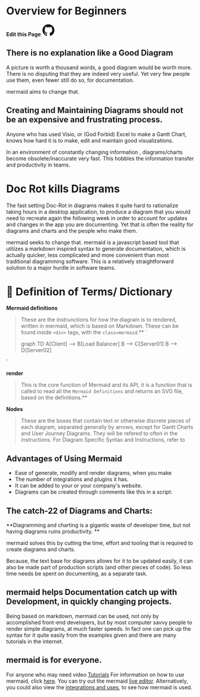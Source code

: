 # Overview for Beginners
**Edit this Page** [![N|Solid](./img/GitHub-Mark-32px.png)](https://github.com/mermaid-js/mermaid/blob/develop/docs/n00b-overview.md)

## There is no explanation like a Good Diagram 	

A picture is worth a thousand words, a good diagram would be worth more. There is no disputing that they are indeed very useful. Yet very few people use them, even fewer still do so, for documentation.

mermaid aims to change that. 

## Creating and Maintaining Diagrams should not be an expensive and frustrating process. 

Anyone who has used Visio, or (God Forbid) Excel to make a Gantt Chart, knows how hard it is to make, edit and maintain good visualizations. 

In an environment of constantly changing information , diagrams/charts become obsolete/inaccurate very fast. This hobbles the information transfer and productivity in teams.

# Doc Rot kills Diagrams

The fast setting Doc-Rot in diagrams makes it quite hard to rationalize taking hours in a desktop application, to produce a diagram that you would need to recreate again the following week in order to account for updates and changes in the app you are documenting. Yet that is often the reality for diagrams and charts and the people who make them.

mermaid seeks to change that. mermaid is a javascript based tool that utilizes a markdown inspired syntax to generate documentation, which is actually quicker, less complicated and more convenient than most traditional diagramming software. This is a relatively straightforward solution to a major hurdle in software teams.  

# :blue_book: Definition of Terms/ Dictionary

**Mermaid definitions**

>These are the instrunctions for how the diagram is to rendered, written in mermaid, which is based on Markdown. These can be found inside `<div>` tags, with the `class=mermaid`.**
 ` <div class="mermaid">
    graph TD
    A[Client] --> B[Load Balancer]
    B --> C[Server01]
    B --> D[Server02]
  </div>`

**render**

>This is the core function of Mermaid and its API, it is a function that is called to read all the `Mermaid Definitions` and returns an SVG file, based on the definitions.**


**Nodes**

>These are the boxes that contain text or otherwise discrete pieces of each diagram, separated generally by arrows, except for Gantt Charts and User Journey Diagrams. They will be refered to often in the instructions. For Diagram Specific Syntax and Instructions, refer to 

## Advantages of Using Mermaid

- Ease of generate, modify and render diagrams, when you make 
- The number of integrations and plugins it has. 
- It can be added to your or your company's website. 
- Diagrams can be created through comments like this in a script:

## The catch-22 of Diagrams and Charts: 

**Diagramming and charting is a gigantic waste of developer time, but not having diagrams ruins productivity. **

mermaid solves this by cutting the time, effort and tooling that is required to create diagrams and charts. 

Because, the text base for  diagrams allows for it to be updated easily, it can also be made part of production scripts (and other pieces of code). So less time needs be spent on documenting, as a separate task. 


## mermaid helps Documentation catch up with Development, in quickly changing projects. 

Being based on markdown, mermaid can be used, not only by accomplished front-end developers, but by most computer savvy people to render simple diagrams, at much faster speeds.
In fact one can pick up the syntax for it quite easily from the examples given and there are many tutorials in the internet. 

## mermaid is for everyone.

For anyone who may need video [Tutorials](./Tutorials.md)
For information on how to use mermaid, click [here](https://mermaid-js.github.io/mermaid/#/n00b-gettingStarted).
You can try out the mermaid [live editor](https://mermaid-js.github.io/mermaid-live-editor/).
Alternatively, you could also view the [integrations and uses](https://mermaid-js.github.io/mermaid/#/./integrations), to see how mermaid is used. 

